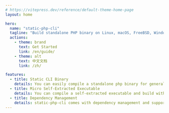 ```yaml
---
# https://vitepress.dev/reference/default-theme-home-page
layout: home

hero:
  name: "static-php-cli"
  tagline: "Build standalone PHP binary on Linux, macOS, FreeBSD, Windows, with PHP project together, with popular extensions included."
  actions:
    - theme: brand
      text: Get Started
      link: /en/guide/
    - theme: alt
      text: 中文文档
      link: /zh/

features:
  - title: Static CLI Binary
    details: You can easily compile a standalone php binary for general use. Including CLI, FPM sapi.
  - title: Micro Self-Extracted Executable
    details: You can compile a self-extracted executable and build with your php source code.
  - title: Dependency Management
    details: static-php-cli comes with dependency management and supports installation of different types of PHP extensions.
---
```

